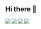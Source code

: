 ## Hi there 👋

<div align="left">
	<img src="https://img.shields.io/badge/Python-3776AB?style=flat&logo=Python&logoColor=white" />
	<img src="https://img.shields.io/badge/F1-E10600?style=flat&logo=F1&logoColor=white" />
	<img src="https://img.shields.io/badge/LinkedIn-0A66C2?style=flat&logo=LinkedIn&logoColor=white" />
	<img src="https://img.shields.io/badge/Docker-2496ED?style=flat&logo=Docker&logoColor=white" />
</div>
